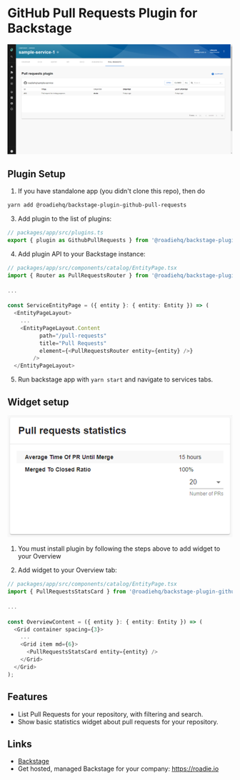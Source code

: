 # GitHub Pull Requests Plugin for Backstage

![a list of pull requests in the GitHub Pull Requests](https://raw.githubusercontent.com/RoadieHQ/backstage-plugin-github-pull-requests/main/docs/list-of-pull-requests-and-stats-tab-view.png)

## Plugin Setup

1. If you have standalone app (you didn't clone this repo), then do

```bash
yarn add @roadiehq/backstage-plugin-github-pull-requests
```

3. Add plugin to the list of plugins:

```ts
// packages/app/src/plugins.ts
export { plugin as GithubPullRequests } from '@roadiehq/backstage-plugin-github-pull-requests';
```

4. Add plugin API to your Backstage instance:

```ts
// packages/app/src/components/catalog/EntityPage.tsx
import { Router as PullRequestsRouter } from '@roadiehq/backstage-plugin-github-pull-requests';

...

const ServiceEntityPage = ({ entity }: { entity: Entity }) => (
  <EntityPageLayout>
    ...
    <EntityPageLayout.Content
          path="/pull-requests"
          title="Pull Requests"
          element={<PullRequestsRouter entity={entity} />}
        />
  </EntityPageLayout>
```

5. Run backstage app with `yarn start` and navigate to services tabs.

## Widget setup

![a list of pull requests in the GitHub Pull Requests](https://raw.githubusercontent.com/RoadieHQ/backstage-plugin-github-pull-requests/main/docs/github-pullrequests-widget.png)

1. You must install plugin by following the steps above to add widget to your Overview

2. Add widget to your Overview tab:

```ts
// packages/app/src/components/catalog/EntityPage.tsx
import { PullRequestsStatsCard } from '@roadiehq/backstage-plugin-github-pull-requests';

...

const OverviewContent = ({ entity }: { entity: Entity }) => (
  <Grid container spacing={3}>
    ...
    <Grid item md={6}>
      <PullRequestsStatsCard entity={entity} />
    </Grid>
  </Grid>
);

```

## Features

- List Pull Requests for your repository, with filtering and search.
- Show basic statistics widget about pull requests for your repository.

## Links

- [Backstage](https://backstage.io)
- Get hosted, managed Backstage for your company: https://roadie.io
